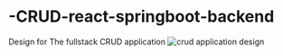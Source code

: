 # -CRUD-react-springboot-backend

Design for The fullstack CRUD application
![crud application design](https://user-images.githubusercontent.com/60956234/219900132-9e34da9e-dab4-4821-90cf-920f8edf3e4a.PNG)
